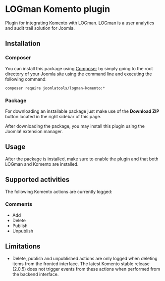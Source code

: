 LOGman Komento plugin
========================

Plugin for integrating [Komento](http://stackideas.com/komento/) with LOGman. [LOGman](http://joomlatools.com/logman) is a user analytics and audit trail solution for Joomla.

## Installation

### Composer

You can install this package using [Composer](https://getcomposer.org/) by simply going to the root directory of your Joomla site using the command line and executing the following command:

```
composer require joomlatools/logman-komento:*
```

### Package

For downloading an installable package just make use of the **Download ZIP** button located in the right sidebar of this page.

After downloading the package, you may install this plugin using the Joomla! extension manager.

## Usage

After the package is installed, make sure to enable the plugin and that both LOGman and Komento are installed.

## Supported activities

The following Komento actions are currently logged:

### Comments

* Add
* Delete
* Publish
* Unpublish

## Limitations

* Delete, publish and unpublished actions are only logged when deleting items from the fronted interface. The latest Komento stable release (2.0.5) does not trigger events from these actions when performed from the backend interface.
